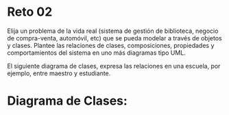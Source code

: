 # Reto 02

Elija un problema de la vida real (sistema de gestión de biblioteca, negocio de compra-venta, automóvil, etc) que se pueda modelar a través de objetos y clases. Plantee las relaciones de clases, composiciones, propiedades y comportamientos del sistema en uno más diagramas tipo UML.

El siguiente diagrama de clases, expresa las relaciones en una escuela, por ejemplo, entre maestro y estudiante.

# Diagrama de Clases:
